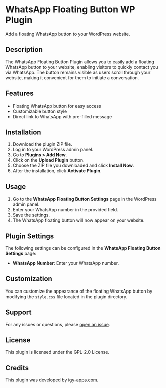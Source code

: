 # WhatsApp Floating Button WP Plugin

Add a floating WhatsApp button to your WordPress website.

## Description

The WhatsApp Floating Button Plugin allows you to easily add a floating WhatsApp button to your website, enabling visitors to quickly contact you via WhatsApp. The button remains visible as users scroll through your website, making it convenient for them to initiate a conversation.

## Features

- Floating WhatsApp button for easy access
- Customizable button style
- Direct link to WhatsApp with pre-filled message

## Installation

1. Download the plugin ZIP file.
2. Log in to your WordPress admin panel.
3. Go to **Plugins > Add New**.
4. Click on the **Upload Plugin** button.
5. Choose the ZIP file you downloaded and click **Install Now**.
6. After the installation, click **Activate Plugin**.

## Usage

1. Go to the **WhatsApp Floating Button Settings** page in the WordPress admin panel.
2. Enter your WhatsApp number in the provided field.
3. Save the settings.
4. The WhatsApp floating button will now appear on your website.

## Plugin Settings

The following settings can be configured in the **WhatsApp Floating Button Settings** page:

- **WhatsApp Number**: Enter your WhatsApp number.

## Customization

You can customize the appearance of the floating WhatsApp button by modifying the `style.css` file located in the plugin directory.

## Support

For any issues or questions, please [open an issue](https://github.com/islammohy/WhatsApp-Floating-Button-WP-Plugin/issues).

## License

This plugin is licensed under the GPL-2.0 License.

## Credits

This plugin was developed by [igy-apps.com](https://igy-apps.com).

